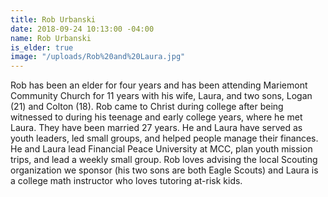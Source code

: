 ```yaml
---
title: Rob Urbanski
date: 2018-09-24 10:13:00 -04:00
name: Rob Urbanski
is_elder: true
image: "/uploads/Rob%20and%20Laura.jpg"
---
```


Rob has been an elder for four years and has been attending Mariemont Community Church for 11 years with his wife, Laura, and two sons, Logan (21) and Colton (18). Rob came to Christ during college after being witnessed to during his teenage and early college years, where he met Laura. They have been married 27 years. He and Laura have served as youth leaders, led small groups, and helped people manage their finances. He and Laura lead Financial Peace University at MCC, plan youth mission trips, and lead a weekly small group. Rob loves advising the local Scouting organization we sponsor (his two sons are both Eagle Scouts) and Laura is a college math instructor who loves tutoring at-risk kids.
